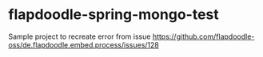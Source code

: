 # flapdoodle-spring-mongo-test
Sample project to recreate error from issue https://github.com/flapdoodle-oss/de.flapdoodle.embed.process/issues/128
